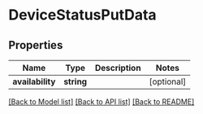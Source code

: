 # DeviceStatusPutData

## Properties
Name | Type | Description | Notes
------------ | ------------- | ------------- | -------------
**availability** | **string** |  | [optional] 

[[Back to Model list]](../README.md#documentation-for-models) [[Back to API list]](../README.md#documentation-for-api-endpoints) [[Back to README]](../README.md)


